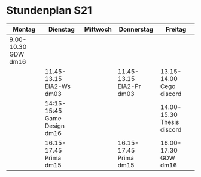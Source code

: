 # Stundenplan S21

| Montag                    | Dienstag                           | Mittwoch | Donnerstag                     | Freitag                          |
|---------------------------|------------------------------------|----------|--------------------------------|----------------------------------|
| 9.00-10.30<br>GDW<br>dm16 |                                    |          |                                |                                  |
|                           | 11.45-13.15<br>EIA2-Ws<br>dm03     |          | 11.45-13.15<br>EIA2-Pr<br>dm03 | 13.15-14.00<br>Cego<br>discord   |
|                           | 14:15-15:45<br>Game Design<br>dm16 |          |                                | 14.00-15.30<br>Thesis<br>discord |
|                           | 16.15-17.45<br>Prima<br>dm15       |          | 16.15-17.45<br>Prima<br>dm15   | 16.00-17.30<br>GDW<br>dm16       |
